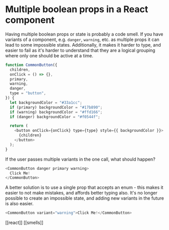 # Multiple boolean props in a React component

Having multiple boolean props or state is probably a code smell.
If you have variants of a component, e.g. `danger`, `warning`, etc. as multiple props it can lead to some impossible states. Additionally, it makes it harder to type, and easier to fail as it's harder to understand that they are a logical grouping where only one should be active at a time.

```javascript
function CommonButton({
  children,
  onClick = () => {},
  primary,
  warning,
  danger,
  type = "button",
}) {
  let backgroundColor = "#33a1cc";
  if (primary) backgroundColor = "#17b890";
  if (warning) backgroundColor = "#ffd166";
  if (danger) backgroundColor = "#f0544f";

  return (
    <button onClick={onClick} type={type} style={{ backgroundColor }}>
      {children}
    </button>
  );
}
```

If the user passes multiple variants in the one call, what should happen?

```javascript
<CommonButton danger primary warning>
  Click Me!
</CommonButton>
```

A better solution is to use a single prop that accepts an enum - this makes it easier to not make mistakes, and affords better typing also. It's no longer possible to create an impossible state, and adding new variants in the future is also easier.

```javascript
<CommonButton variant="warning">Click Me!</CommonButton>
```

[[react]]
[[smells]]
